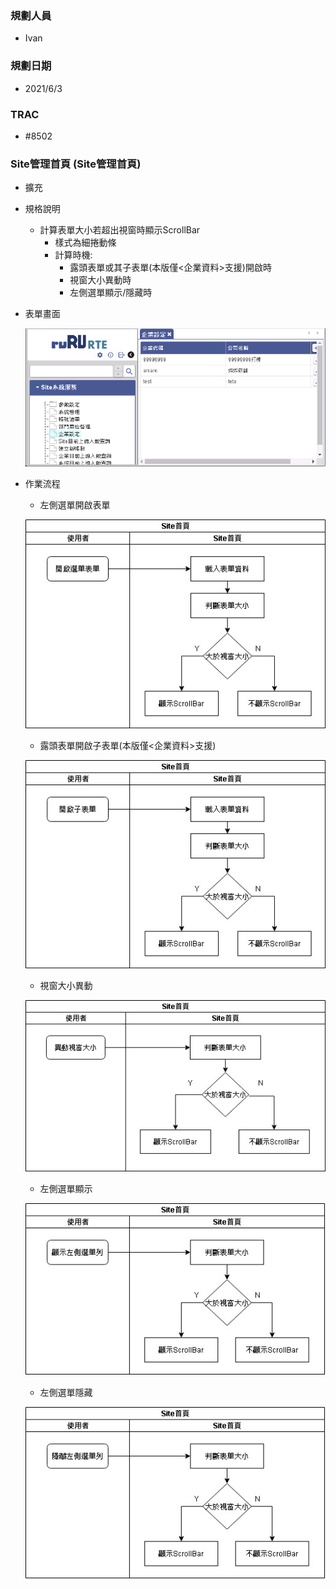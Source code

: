### <div id="user">規劃人員</div>
* Ivan

### <div id="updatedate">規劃日期</div>
* 2021/6/3

### <div id="trac">TRAC</div>
* #8502

### <div id="sitemanage">Site管理首頁 <path>(Site管理首頁)</path></div>
* 擴充
* 規格說明
    * 計算表單大小若超出視窗時顯示ScrollBar
        * 樣式為細捲動條
        * 計算時機:
            * 露頭表單或其子表單(本版僅<企業資料>支援)開啟時
            * 視窗大小異動時
            * 左側選單顯示/隱藏時


* 表單畫面

    ![SiteManage]
    
* 作業流程
    * 左側選單開啟表單

    ![SiteManage_sa1]

    * 露頭表單開啟子表單(本版僅<企業資料>支援)

    ![SiteManage_sa2]

    * 視窗大小異動

    ![SiteManage_sa3]

    * 左側選單顯示

    ![SiteManage_sa4]

    * 左側選單隱藏

    ![SiteManage_sa5]


<!--超連結引用ps.畫面上看不到-->
[SiteManage]:attachment/sitemanage.jpg
[SiteManage_sa1]:attachment/SiteManage_sa1.jpg
[SiteManage_sa2]:attachment/SiteManage_sa2.jpg
[SiteManage_sa3]:attachment/SiteManage_sa3.jpg
[SiteManage_sa4]:attachment/SiteManage_sa4.jpg
[SiteManage_sa5]:attachment/SiteManage_sa5.jpg